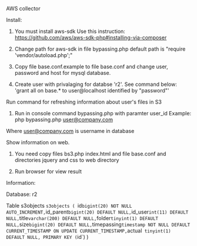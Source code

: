 AWS collector

Install:

1. You must install aws-sdk
   Use this instruction:
   https://github.com/aws/aws-sdk-php#installing-via-composer

2. Change path for aws-sdk in file bypassing.php
   default path is "require 'vendor/autoload.php';"

3. Copy file base.conf.example to file base.conf and change 
   user, password and host for mysql database.

4. Create user with privalaging for databse 'r2'. See command below:
   'grant all on base.* to user@localhost identified by "password"'

Run command for refreshing information about user's files in S3

1. Run in console command bypassing.php with paramter user_id
   Example:
 php bypassing.php user@company.com

Where  user@company.com is username in database
 

Show information on web.

1. You need copy files bs3.php index.html and file base.conf and directories jquery and css to web directory 

2. Run browser for view result  

Information:

Database: r2

Table s3objects
`s3objects (
  `id` bigint(20) NOT NULL AUTO_INCREMENT,
  `id_parent` bigint(20) DEFAULT NULL,
  `id_user` int(11) DEFAULT NULL,
  `title` varchar(200) DEFAULT NULL,
  `folder` tinyint(1) DEFAULT NULL,
  `size` bigint(20) DEFAULT NULL,
  `timepassing` timestamp NOT NULL DEFAULT CURRENT_TIMESTAMP ON UPDATE CURRENT_TIMESTAMP,
  `actual` tinyint(1) DEFAULT NULL,
  PRIMARY KEY (`id`)
)
